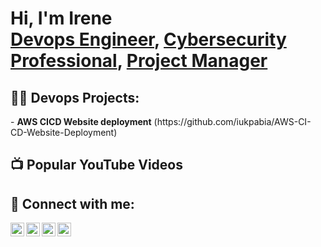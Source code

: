 <h1>Hi, I'm Irene <br/><a href="https://github.com/iukpabia">Devops Engineer</a>, <a href="https://www.linkedin.com/in/ireneukpabia/">Cybersecurity Professional</a>, <a href="https://www.youtube.com/c/iukpabia">Project Manager</a></h1>

<h2>👨‍💻 Devops  Projects:</h2>
- <b>AWS CICD Website deployment</b>
(https://github.com/iukpabia/AWS-CI-CD-Website-Deployment) 


 

<h2>📺 Popular YouTube Videos</h2>



<h2> 🤳 Connect with me:</h2>

[<img align="left" alt="iukpabia | YouTube" width="22px" src="https://cdn.jsdelivr.net/npm/simple-icons@v3/icons/youtube.svg" />][youtube]
[<img align="left" alt="iukpabia | Twitter" width="22px" src="https://cdn.jsdelivr.net/npm/simple-icons@v3/icons/twitter.svg" />][twitter]
[<img align="left" alt="iukpabia | LinkedIn" width="22px" src="https://cdn.jsdelivr.net/npm/simple-icons@v3/icons/linkedin.svg" />][linkedin]
[<img align="left" alt="iukpabia | Instagram" width="22px" src="https://cdn.jsdelivr.net/npm/simple-icons@v3/icons/instagram.svg" />][instagram]

[twitter]: https://twitter.com/iukpabia
[youtube]: https://www.youtube.com/c/iukpabia
[instagram]: https://www.instagram.com/iukpabia/
[linkedin]: https://linkedin.com/in/ireneukpabia

<!--
**joshmadakor1/joshmadakor1** is a ✨ _special_ ✨ repository because its `README.md` (this file) appears on your GitHub profile.

Here are some ideas to get you started:

- 🔭 I’m currently working on ...
- 🌱 I’m currently learning ...
- 👯 I’m looking to collaborate on ...
- 🤔 I’m looking for help with ...
- 💬 Ask me about ...
- 📫 How to reach me: ...
- 😄 Pronouns: ...
- ⚡ Fun fact: ...
-->

